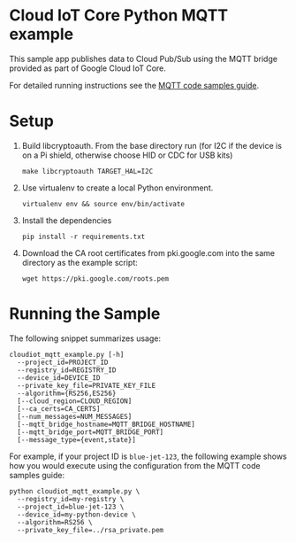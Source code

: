 # Cloud IoT Core Python MQTT example

This sample app publishes data to Cloud Pub/Sub using the MQTT bridge provided
as part of Google Cloud IoT Core.

For detailed running instructions see the [MQTT code samples
guide](https://cloud.google.com/iot/docs/protocol_bridge_guide).

# Setup

1.  Build libcryptoauth. From the base directory run (for I2C if the device is on a Pi shield, otherwise choose HID or CDC for USB kits)

    `make libcryptoauth TARGET_HAL=I2C`

2.  Use virtualenv to create a local Python environment.

    `virtualenv env && source env/bin/activate`

3.  Install the dependencies

    `pip install -r requirements.txt`

4.  Download the CA root certificates from pki.google.com into the same
    directory as the example script:

    `wget https://pki.google.com/roots.pem`

# Running the Sample

The following snippet summarizes usage:

    cloudiot_mqtt_example.py [-h]
      --project_id=PROJECT_ID
      --registry_id=REGISTRY_ID
      --device_id=DEVICE_ID
      --private_key_file=PRIVATE_KEY_FILE
      --algorithm={RS256,ES256}
      [--cloud_region=CLOUD_REGION]
      [--ca_certs=CA_CERTS]
      [--num_messages=NUM_MESSAGES]
      [--mqtt_bridge_hostname=MQTT_BRIDGE_HOSTNAME]
      [--mqtt_bridge_port=MQTT_BRIDGE_PORT]
      [--message_type={event,state}]

For example, if your project ID is `blue-jet-123`, the following example shows
how you would execute using the configuration from the MQTT code samples guide:

    python cloudiot_mqtt_example.py \
      --registry_id=my-registry \
      --project_id=blue-jet-123 \
      --device_id=my-python-device \
      --algorithm=RS256 \
      --private_key_file=../rsa_private.pem

